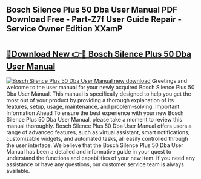 ## Bosch Silence Plus 50 Dba User Manual PDF Download Free - Part-Z7f User Guide Repair - Service Owner Edition XXamP

# <h2><a href="http://bc28991.oget.top/?id=Bosch+Silence+Plus+50+Dba+User+Manual">🔗Download New 👉🔴 Bosch Silence Plus 50 Dba User Manual</a></h2>

[![Bosch Silence Plus 50 Dba User Manual new download](https://i.imgur.com/5g1atiW.png)](http://bc28991.oget.top/?id=Bosch+Silence+Plus+50+Dba+User+Manual)
Greetings and welcome to the user manual for your newly acquired Bosch Silence Plus 50 Dba User Manual. This manual is specifically designed to help you get the most out of your product by providing a thorough explanation of its features, setup, usage, maintenance, and problem-solving. Important Information Ahead To ensure the best experience with your new Bosch Silence Plus 50 Dba User Manual, please take a moment to review this manual thoroughly. Bosch Silence Plus 50 Dba User Manual offers users a range of advanced features, such as virtual assistant, smart notifications, customizable widgets, and automated tasks, all easily controlled through the user interface. We believe that the Bosch Silence Plus 50 Dba User Manual has been a detailed and informative guide in your quest to understand the functions and capabilities of your new item. If you need any assistance or have any questions, our customer service team is always available.
